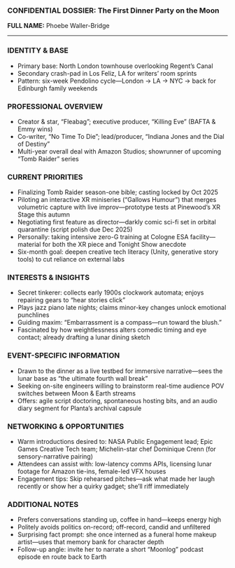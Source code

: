 ### CONFIDENTIAL DOSSIER: The First Dinner Party on the Moon

**FULL NAME:** Phoebe Waller-Bridge

---
### IDENTITY & BASE
- Primary base: North London townhouse overlooking Regent’s Canal
- Secondary crash-pad in Los Feliz, LA for writers’ room sprints
- Pattern: six-week Pendolino cycle—London → LA → NYC → back for Edinburgh family weekends

### PROFESSIONAL OVERVIEW
- Creator & star, “Fleabag”; executive producer, “Killing Eve” (BAFTA & Emmy wins)
- Co-writer, “No Time To Die”; lead/producer, “Indiana Jones and the Dial of Destiny”
- Multi-year overall deal with Amazon Studios; showrunner of upcoming “Tomb Raider” series

### CURRENT PRIORITIES
- Finalizing Tomb Raider season-one bible; casting locked by Oct 2025
- Piloting an interactive XR miniseries (“Gallows Humour”) that merges volumetric capture with live improv—prototype tests at Pinewood’s XR Stage this autumn
- Negotiating first feature as director—darkly comic sci-fi set in orbital quarantine (script polish due Dec 2025)
- Personally: taking intensive zero-G training at Cologne ESA facility—material for both the XR piece and Tonight Show anecdote
- Six-month goal: deepen creative tech literacy (Unity, generative story tools) to cut reliance on external labs

### INTERESTS & INSIGHTS
- Secret tinkerer: collects early 1900s clockwork automata; enjoys repairing gears to “hear stories click”
- Plays jazz piano late nights; claims minor-key changes unlock emotional punchlines
- Guiding maxim: “Embarrassment is a compass—run toward the blush.”
- Fascinated by how weightlessness alters comedic timing and eye contact; already drafting a lunar dining sketch

### EVENT-SPECIFIC INFORMATION
- Drawn to the dinner as a live testbed for immersive narrative—sees the lunar base as “the ultimate fourth wall break”
- Seeking on-site engineers willing to brainstorm real-time audience POV switches between Moon & Earth streams
- Offers: agile script doctoring, spontaneous hosting bits, and an audio diary segment for Planta’s archival capsule

### NETWORKING & OPPORTUNITIES
- Warm introductions desired to: NASA Public Engagement lead; Epic Games Creative Tech team; Michelin-star chef Dominique Crenn (for sensory-narrative pairing)
- Attendees can assist with: low-latency comms APIs, licensing lunar footage for Amazon tie-ins, female-led VFX houses
- Engagement tips: Skip rehearsed pitches—ask what made her laugh recently or show her a quirky gadget; she’ll riff immediately

### ADDITIONAL NOTES
- Prefers conversations standing up, coffee in hand—keeps energy high
- Politely avoids politics on-record; off-record, candid and unfiltered
- Surprising fact prompt: she once interned as a funeral home makeup artist—uses that memory bank for character depth
- Follow-up angle: invite her to narrate a short “Moonlog” podcast episode en route back to Earth